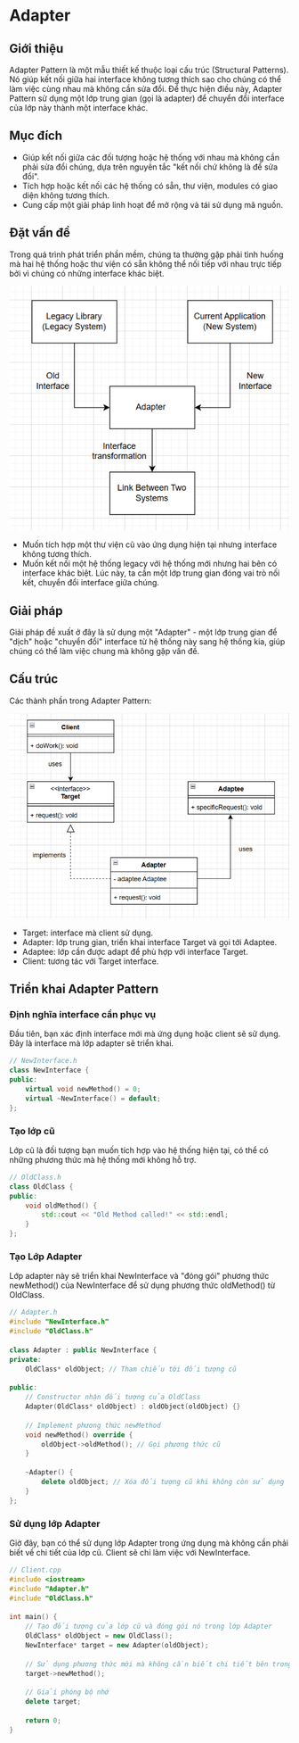 # Adapter

## Giới thiệu

Adapter Pattern là một mẫu thiết kế thuộc loại cấu trúc (Structural Patterns). Nó giúp kết nối giữa hai interface không tương thích sao cho chúng có thể làm việc cùng nhau mà không cần sửa đổi. Để thực hiện điều này, Adapter Pattern sử dụng một lớp trung gian (gọi là adapter) để chuyển đổi interface của lớp này thành một interface khác.

## Mục đích

- Giúp kết nối giữa các đối tượng hoặc hệ thống với nhau mà không cần phải sửa đổi chúng, dựa trên nguyên tắc "kết nối chứ không là để sửa đổi".
- Tích hợp hoặc kết nối các hệ thống có sẵn, thư viện, modules có giao diện không tương thích.
- Cung cấp một giải pháp linh hoạt để mở rộng và tái sử dụng mã nguồn.

## Đặt vấn đề

Trong quá trình phát triển phần mềm, chúng ta thường gặp phải tình huống mà hai hệ thống hoặc thư viện có sẵn không thể nối tiếp với nhau trực tiếp bởi vì chúng có những interface khác biệt.

![alt text](image/image12.png)

- Muốn tích hợp một thư viện cũ vào ứng dụng hiện tại nhưng interface không tương thích.
- Muốn kết nối một hệ thống legacy với hệ thống mới nhưng hai bên có interface khác biệt.
Lúc này, ta cần một lớp trung gian đóng vai trò nối kết, chuyển đổi interface giữa chúng.

## Giải pháp

Giải pháp đề xuất ở đây là sử dụng một "Adapter" - một lớp trung gian để "dịch" hoặc "chuyển đổi" interface từ hệ thống này sang hệ thống kia, giúp chúng có thể làm việc chung mà không gặp vấn đề.

## Cấu trúc

Các thành phần trong Adapter Pattern:

![alt text](image/image13.png)

- Target: interface mà client sử dụng.
- Adapter: lớp trung gian, triển khai interface Target và gọi tới Adaptee.
- Adaptee: lớp cần được adapt để phù hợp với interface Target.
- Client: tương tác với Target interface.

## Triển khai Adapter Pattern

### Định nghĩa interface cần phục vụ

Đầu tiên, bạn xác định interface mới mà ứng dụng hoặc client sẽ sử dụng. Đây là interface mà lớp adapter sẽ triển khai.

```cpp
// NewInterface.h
class NewInterface {
public:
    virtual void newMethod() = 0;
    virtual ~NewInterface() = default;
};
```

### Tạo lớp cũ

Lớp cũ là đối tượng bạn muốn tích hợp vào hệ thống hiện tại, có thể có những phương thức mà hệ thống mới không hỗ trợ.

```cpp
// OldClass.h
class OldClass {
public:
    void oldMethod() {
        std::cout << "Old Method called!" << std::endl;
    }
};
```

### Tạo Lớp Adapter

Lớp adapter này sẽ triển khai NewInterface và "đóng gói" phương thức newMethod() của NewInterface để sử dụng phương thức oldMethod() từ OldClass.

```cpp
// Adapter.h
#include "NewInterface.h"
#include "OldClass.h"

class Adapter : public NewInterface {
private:
    OldClass* oldObject; // Tham chiếu tới đối tượng cũ

public:
    // Constructor nhận đối tượng của OldClass
    Adapter(OldClass* oldObject) : oldObject(oldObject) {}

    // Implement phương thức newMethod
    void newMethod() override {
        oldObject->oldMethod(); // Gọi phương thức cũ
    }

    ~Adapter() {
        delete oldObject; // Xóa đối tượng cũ khi không còn sử dụng
    }
};
```

### Sử dụng lớp Adapter

Giờ đây, bạn có thể sử dụng lớp Adapter trong ứng dụng mà không cần phải biết về chi tiết của lớp cũ. Client sẽ chỉ làm việc với NewInterface.

```cpp
// Client.cpp
#include <iostream>
#include "Adapter.h"
#include "OldClass.h"

int main() {
    // Tạo đối tượng của lớp cũ và đóng gói nó trong lớp Adapter
    OldClass* oldObject = new OldClass();
    NewInterface* target = new Adapter(oldObject);

    // Sử dụng phương thức mới mà không cần biết chi tiết bên trong
    target->newMethod();

    // Giải phóng bộ nhớ
    delete target;

    return 0;
}
```